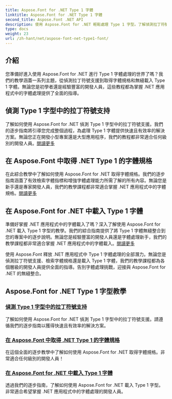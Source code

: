```yaml
---
title: Aspose.Font for .NET Type 1 字體
linktitle: Aspose.Font for .NET Type 1 字體
second_title: Aspose.Font .NET API
description: 使用 Aspose.Font for .NET 輕鬆處理 Type 1 字型。了解偵測拉丁符號支援、取得字體規格以及無縫載入 Type 1 字體。
type: docs
weight: 23
url: /zh-hant/net/aspose-font-net-type1-font/
---
```

## 介紹

您準備好進入使用 Aspose.Font for .NET 進行 Type 1 字體處理的世界了嗎？我們的教學涵蓋一系列主題，從偵測拉丁符號支援到取得字體規格和無縫載入 Type 1 字體。無論您是初學者還是經驗豐富的開發人員，這些教程都為掌握 .NET 應用程式中的字體處理提供了全面的指導。

## 偵測 Type 1 字型中的拉丁符號支持

了解如何使用 Aspose.Font for .NET 偵測 Type 1 字型中的拉丁符號支援。我們的逐步指南將引導您完成整個過程，為處理 Type 1 字體提供快速且有效率的解決方案。無論您正在開發小型專案還是大型應用程序，我們的教程都非常適合任何級別的開發人員。[閱讀更多](./detect-latin-symbols-support-type1-fonts/)

## 在 Aspose.Font 中取得 .NET Type 1 的字體規格

在此綜合教學中了解如何使用 Aspose.Font for .NET 取得字體規格。我們的逐步指南涵蓋了有效檢索字體指標和增強字體處理能力所需了解的所有內容。無論您是新手還是專家開發人員，我們的教學課程都非常適合掌握 .NET 應用程式中的字體規格。[閱讀更多](./get-font-metrics-aspose-font-net-type1/)

## 在 Aspose.Font for .NET 中載入 Type 1 字體

準備好掌握 .NET 應用程式中的字體載入了嗎？深入了解使用 Aspose.Font for .NET 載入 Type 1 字型的教學。我們的綜合指南提供了將 Type 1 字體無縫整合到您的專案中的逐步說明。無論您是經驗豐富的開發人員還是字體處理新手，我們的教學課程都非常適合掌握 .NET 應用程式中的字體載入。[閱讀更多](./load-type1-fonts-aspose-font-net/)

使用 Aspose.Font 釋放 .NET 應用程式中 Type 1 字體處理的全部潛力。無論您是偵測拉丁符號支援、檢索字體規格還是載入 Type 1 字體，我們的教學課程都為各個層級的開發人員提供全面的指導。告別字體處理挑戰，迎接與 Aspose.Font for .NET 的無縫整合。 
## Aspose.Font for .NET Type 1 字型教學
### [偵測 Type 1 字型中的拉丁符號支持](./detect-latin-symbols-support-type1-fonts/)
了解如何使用 Aspose.Font for .NET 偵測 Type 1 字型中的拉丁符號支援。請遵循我們的逐步指南以獲得快速且有效率的解決方案。
### [在 Aspose.Font 中取得 .NET Type 1 的字體規格](./get-font-metrics-aspose-font-net-type1/)
在這個全面的逐步教學中了解如何使用 Aspose.Font for .NET 取得字體規格。非常適合任何級別的開發人員！
### [在 Aspose.Font for .NET 中載入 Type 1 字體](./load-type1-fonts-aspose-font-net/)
透過我們的逐步指南，了解如何使用 Aspose.Font for .NET 載入 Type 1 字型。非常適合希望掌握 .NET 應用程式中的字體處理的開發人員。